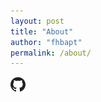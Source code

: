 ```yaml
---
layout: post
title: "About"
author: "fhbapt"
permalink: /about/
---
```


<a href="https://github.com/fhbapt">![Github](https://raw.githubusercontent.com/fhbapt/fhbapt.github.io/main/assets/github.png)
